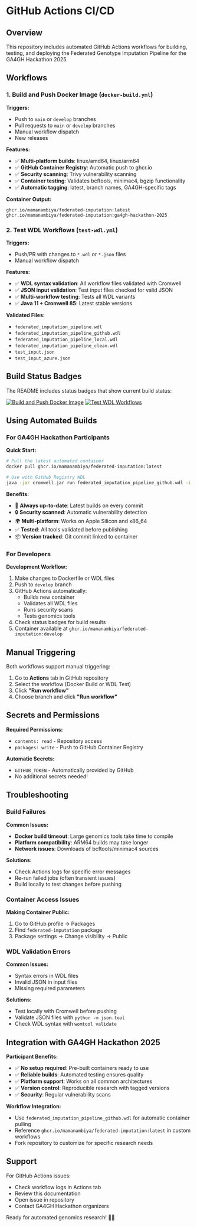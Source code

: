 # GitHub Actions CI/CD

## Overview

This repository includes automated GitHub Actions workflows for building, testing, and deploying the Federated Genotype Imputation Pipeline for the GA4GH Hackathon 2025.

## Workflows

### 1. Build and Push Docker Image (`docker-build.yml`)

**Triggers:**
- Push to `main` or `develop` branches 
- Pull requests to `main` or `develop` branches
- Manual workflow dispatch
- New releases

**Features:**
- ✅ **Multi-platform builds**: linux/amd64, linux/arm64
- ✅ **GitHub Container Registry**: Automatic push to ghcr.io
- ✅ **Security scanning**: Trivy vulnerability scanning
- ✅ **Container testing**: Validates bcftools, minimac4, bgzip functionality
- ✅ **Automatic tagging**: latest, branch names, GA4GH-specific tags

**Container Output:**
```
ghcr.io/mamanambiya/federated-imputation:latest
ghcr.io/mamanambiya/federated-imputation:ga4gh-hackathon-2025
```

### 2. Test WDL Workflows (`test-wdl.yml`)

**Triggers:**
- Push/PR with changes to `*.wdl` or `*.json` files
- Manual workflow dispatch

**Features:**
- ✅ **WDL syntax validation**: All workflow files validated with Cromwell
- ✅ **JSON input validation**: Test input files checked for valid JSON
- ✅ **Multi-workflow testing**: Tests all WDL variants
- ✅ **Java 11 + Cromwell 85**: Latest stable versions

**Validated Files:**
- `federated_imputation_pipeline.wdl`
- `federated_imputation_pipeline_github.wdl` 
- `federated_imputation_pipeline_local.wdl`
- `federated_imputation_pipeline_clean.wdl`
- `test_input.json`
- `test_input_azure.json`

## Build Status Badges

The README includes status badges that show current build status:

[![Build and Push Docker Image](https://github.com/mamanambiya/generate-ref-panel-workshop-2025/actions/workflows/docker-build.yml/badge.svg)](https://github.com/mamanambiya/generate-ref-panel-workshop-2025/actions/workflows/docker-build.yml)
[![Test WDL Workflows](https://github.com/mamanambiya/generate-ref-panel-workshop-2025/actions/workflows/test-wdl.yml/badge.svg)](https://github.com/mamanambiya/generate-ref-panel-workshop-2025/actions/workflows/test-wdl.yml)

## Using Automated Builds

### For GA4GH Hackathon Participants

**Quick Start:**
```bash
# Pull the latest automated container
docker pull ghcr.io/mamanambiya/federated-imputation:latest

# Use with GitHub Registry WDL
java -jar cromwell.jar run federated_imputation_pipeline_github.wdl -i test_input.json
```

**Benefits:**
- 🚀 **Always up-to-date**: Latest builds on every commit
- 🔒 **Security scanned**: Automatic vulnerability detection  
- 🌍 **Multi-platform**: Works on Apple Silicon and x86_64
- ✅ **Tested**: All tools validated before publishing
- 📦 **Version tracked**: Git commit linked to container

### For Developers

**Development Workflow:**
1. Make changes to Dockerfile or WDL files
2. Push to `develop` branch
3. GitHub Actions automatically:
   - Builds new container
   - Validates all WDL files  
   - Runs security scans
   - Tests genomics tools
4. Check status badges for build results
5. Container available at `ghcr.io/mamanambiya/federated-imputation:develop`

## Manual Triggering

Both workflows support manual triggering:

1. Go to **Actions** tab in GitHub repository
2. Select the workflow (Docker Build or WDL Test)
3. Click **"Run workflow"**
4. Choose branch and click **"Run workflow"**

## Secrets and Permissions

**Required Permissions:**
- `contents: read` - Repository access
- `packages: write` - Push to GitHub Container Registry

**Automatic Secrets:**
- `GITHUB_TOKEN` - Automatically provided by GitHub
- No additional secrets needed!

## Troubleshooting

### Build Failures

**Common Issues:**
- **Docker build timeout**: Large genomics tools take time to compile
- **Platform compatibility**: ARM64 builds may take longer
- **Network issues**: Downloads of bcftools/minimac4 sources

**Solutions:**
- Check Actions logs for specific error messages
- Re-run failed jobs (often transient issues)
- Build locally to test changes before pushing

### Container Access Issues

**Making Container Public:**
1. Go to GitHub profile → Packages
2. Find `federated-imputation` package
3. Package settings → Change visibility → Public

### WDL Validation Errors

**Common Issues:**
- Syntax errors in WDL files
- Invalid JSON in input files
- Missing required parameters

**Solutions:**
- Test locally with Cromwell before pushing
- Validate JSON files with `python -m json.tool`
- Check WDL syntax with `womtool validate`

## Integration with GA4GH Hackathon 2025

**Participant Benefits:**
- ✅ **No setup required**: Pre-built containers ready to use
- ✅ **Reliable builds**: Automated testing ensures quality
- ✅ **Platform support**: Works on all common architectures
- ✅ **Version control**: Reproducible research with tagged versions
- ✅ **Security**: Regular vulnerability scans

**Workflow Integration:**
- Use `federated_imputation_pipeline_github.wdl` for automatic container pulling
- Reference `ghcr.io/mamanambiya/federated-imputation:latest` in custom workflows
- Fork repository to customize for specific research needs

## Support

For GitHub Actions issues:
- Check workflow logs in Actions tab
- Review this documentation
- Open issue in repository
- Contact GA4GH Hackathon organizers

Ready for automated genomics research! 🧬🚀 